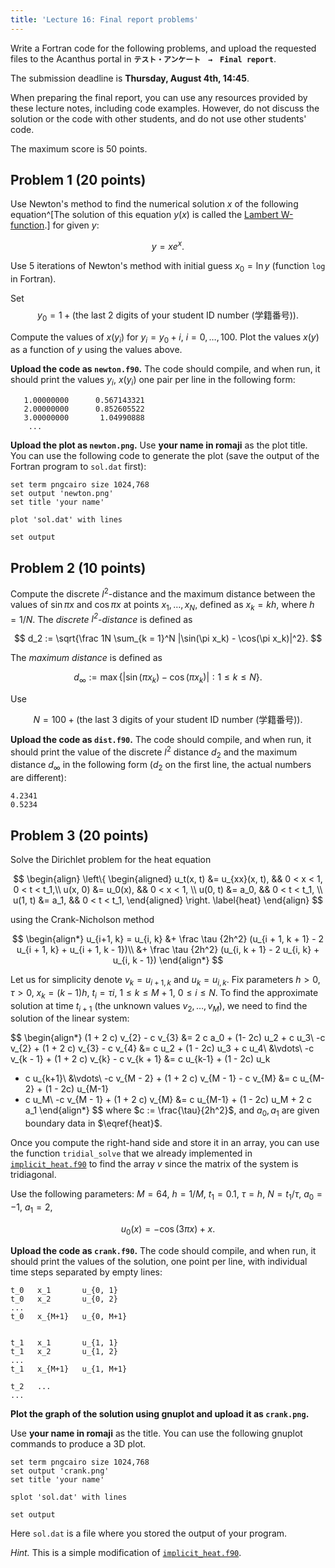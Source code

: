 ```yaml
---
title: 'Lecture 16: Final report problems'
---
```


Write a Fortran code for the following problems, and upload the requested files to
the Acanthus portal in __`テスト・アンケート　→　Final report`__.

The submission deadline is __Thursday, August 4th, 14:45__.

When preparing the final report, you can use any resources provided by
these lecture notes, including code examples. However, do not discuss the
solution or the code with other students, and do not use other students'
code.

The maximum score is 50 points.

## Problem 1 (20 points)

Use Newton's method to find the numerical solution $x$ of the following
equation^[The solution of this equation $y(x)$ is called the [Lambert
W-function](https://en.wikipedia.org/wiki/Lambert_W_function).] for given $y$:

$$
y = x e^x.
$$

Use $5$ iterations of Newton's method with initial guess $x_0 = \ln
y$ (function `log` in Fortran).

Set
$$
y_0 = 1 + (\text{the last 2 digits of your student ID number
(学籍番号)}).
$$

Compute the values of $x(y_i)$ for $y_i = y_0 + i$, $i = 0, \ldots, 100$.
Plot the values $x(y)$ as a function of $y$ using the values above.

__Upload the code as `newton.f90`.__ The code should compile, and when run, it should
print the values $y_i$, $x(y_i)$ one pair per line in the following form:

```
   1.00000000      0.567143321
   2.00000000      0.852605522
   3.00000000       1.04990888
    ...
```

__Upload the plot as `newton.png`.__
Use __your name in romaji__ as the plot title.
You can use the following code to generate the plot (save the output of
the Fortran program to `sol.dat` first):

```gnuplot
set term pngcairo size 1024,768
set output 'newton.png'
set title 'your name'

plot 'sol.dat' with lines

set output
```

## Problem 2 (10 points)

Compute the discrete $l^2$-distance and the maximum distance between the values of $\sin \pi x$ and
$\cos \pi x$ at points $x_1, \ldots, x_N$, defined as $x_k = k h$,
where $h = 1/N$. The _discrete $l^2$-distance_ is defined as

$$
d_2 := \sqrt{\frac 1N \sum_{k = 1}^N |\sin(\pi x_k) - \cos(\pi x_k)|^2}.
$$

The _maximum distance_ is defined as

$$
d_\infty := \max \{|\sin(\pi x_k) - \cos(\pi x_k)|: 1 \leq k \leq N\}.
$$

Use

$$
N = 100 + (\text{the last 3 digits of your student ID number (学籍番号)}).
$$

__Upload the code as `dist.f90`.__ The code should compile, and when run, it should
print the value of the discrete $l^2$ distance $d_2$ and the maximum
distance $d_\infty$ in the following form ($d_2$ on the first line, the
actual numbers are different):

```
4.2341
0.5234
```

## Problem 3 (20 points)

Solve the Dirichlet problem for the heat equation

$$
\begin{align}
\left\{
\begin{aligned}
u_t(x, t) &= u_{xx}(x, t),       && 0 < x < 1, 0 < t < t_1,\\
  u(x, 0) &= u_0(x),           && 0 < x < 1,       \\
  u(0, t) &= a_0,                && 0 < t < t_1,           \\
  u(1, t) &= a_1,                && 0 < t < t_1,
\end{aligned}
\right.
\label{heat}
\end{align}
$$

using the
Crank-Nicholson method

$$
\begin{align*}
u_{i+1, k} = u_{i, k} &+ \frac \tau {2h^2} (u_{i + 1, k + 1} - 2 u_{i + 1, k} + u_{i + 1, k - 1})\\
                      &+ \frac \tau {2h^2} (u_{i, k + 1} - 2 u_{i, k} + u_{i,  k - 1})
\end{align*}
$$

Let us for simplicity denote $v_k = u_{i+1,k}$ and $u_k = u_{i,k}$.
Fix parameters $h > 0$, $\tau > 0$, $x_k = (k - 1) h$, $t_i = \tau i$,
$1 \leq k \leq M+1$, $0 \leq i \leq N$.
To find the approximate solution at time $t_{i+1}$ (the unknown values $v_2,
\ldots, v_M$), we need to
find the solution of the linear system:

$$
\begin{align*}
(1 + 2 c) v_{2} - c v_{3} &= 2 c a_0 + (1- 2c) u_2 + c u_3\\
-c v_{2} + (1 + 2 c) v_{3} - c v_{4} &=  c u_2 + (1 - 2c) u_3 + c u_4\\
&\vdots\\
-c v_{k - 1} + (1 + 2 c) v_{k} - c v_{k + 1} &= c u_{k-1} + (1 - 2c) u_k
 + c u_{k+1}\\
&\vdots\\
-c v_{M - 2} + (1 + 2 c) v_{M - 1} - c v_{M} &= c u_{M-2} + (1 - 2c)
 u_{M-1}
 + c u_M\\
-c v_{M - 1} + (1 + 2 c) v_{M} &= c u_{M-1} + (1 - 2c) u_M + 2 c a_1
\end{align*}
$$
where $c := \frac{\tau}{2h^2}$, and $a_0, a_1$ are given boundary data in
$\eqref{heat}$.

Once you compute the right-hand side and store it in an array, you
can use the function `tridial_solve` that we already implemented in
[`implicit_heat.f90`](https://github.com/rekka/intro-fortran-2016/blob/master/lec14/implicit_heat.f90)
to
find the array $v$ since the matrix of the system is tridiagonal.

Use the following parameters: $M = 64$, $h = 1/M$, $t_1 = 0.1$,
$\tau = h$, $N = t_1 / \tau$, $a_0 = -1$, $a_1 = 2$,

$$
u_0(x) = -\cos (3 \pi x) + x.
$$

__Upload the code as `crank.f90`.__ The code should compile, and when run, it should
print the values of the solution, one point per line, with
individual time steps separated by empty lines:

```
t_0   x_1       u_{0, 1}
t_0   x_2       u_{0, 2}
...
t_0   x_{M+1}   u_{0, M+1}


t_1   x_1       u_{1, 1}
t_1   x_2       u_{1, 2}
...
t_1   x_{M+1}   u_{1, M+1}

t_2   ...
...

```

__Plot the graph of the solution using gnuplot and upload it as
`crank.png`.__

Use __your name in romaji__ as the title.
You can use the following gnuplot commands to produce a 3D plot.

```gnuplot
set term pngcairo size 1024,768
set output 'crank.png'
set title 'your name'

splot 'sol.dat' with lines

set output
```

Here `sol.dat` is a file where you stored the output of your program.


_Hint._ This is a simple modification of
[`implicit_heat.f90`](https://github.com/rekka/intro-fortran-2016/blob/master/lec14/implicit_heat.f90).



